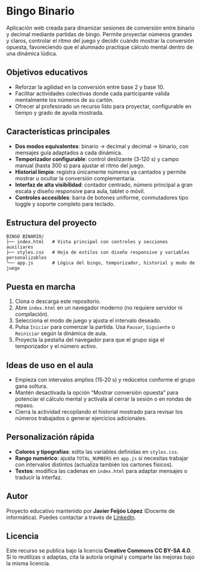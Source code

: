 ﻿# Bingo Binario

Aplicación web creada para dinamizar sesiones de conversión entre binario y decimal mediante partidas de bingo. Permite proyectar números grandes y claros, controlar el ritmo del juego y decidir cuándo mostrar la conversión opuesta, favoreciendo que el alumnado practique cálculo mental dentro de una dinámica lúdica.

## Objetivos educativos

- Reforzar la agilidad en la conversión entre base 2 y base 10.
- Facilitar actividades colectivas donde cada participante valida mentalmente los números de su cartón.
- Ofrecer al profesorado un recurso listo para proyectar, configurable en tiempo y grado de ayuda mostrada.

## Características principales

- **Dos modos equivalentes**: binario → decimal y decimal → binario, con mensajes guía adaptados a cada dinámica.
- **Temporizador configurable**: control deslizante (3‑120 s) y campo manual (hasta 300 s) para ajustar el ritmo del juego.
- **Historial limpio**: registra únicamente números ya cantados y permite mostrar u ocultar la conversión complementaria.
- **Interfaz de alta visibilidad**: contador centrado, número principal a gran escala y diseño responsive para aula, tablet o móvil.
- **Controles accesibles**: barra de botones uniforme, conmutadores tipo toggle y soporte completo para teclado.

## Estructura del proyecto

```
BINGO BINARIO/
├── index.html   # Vista principal con controles y secciones auxiliares
├── styles.css   # Hoja de estilos con diseño responsive y variables personalizables
└── app.js       # Lógica del bingo, temporizador, historial y modo de juego
```

## Puesta en marcha

1. Clona o descarga este repositorio.
2. Abre `index.html` en un navegador moderno (no requiere servidor ni compilación).
3. Selecciona el modo de juego y ajusta el intervalo deseado.
4. Pulsa `Iniciar` para comenzar la partida. Usa `Pausar`, `Siguiente` o `Reiniciar` según la dinámica de aula.
5. Proyecta la pestaña del navegador para que el grupo siga el temporizador y el número activo.

## Ideas de uso en el aula

- Empieza con intervalos amplios (15‑20 s) y redúcelos conforme el grupo gana soltura.
- Mantén desactivada la opción “Mostrar conversión opuesta” para potenciar el cálculo mental y actívala al cerrar la sesión o en rondas de repaso.
- Cierra la actividad recopilando el historial mostrado para revisar los números trabajados o generar ejercicios adicionales.

## Personalización rápida

- **Colores y tipografías**: edita las variables definidas en `styles.css`.
- **Rango numérico**: ajusta `TOTAL_NUMBERS` en `app.js` si necesitas trabajar con intervalos distintos (actualiza también los cartones físicos).
- **Textos**: modifica las cadenas en `index.html` para adaptar mensajes o traducir la interfaz.

## Autor

Proyecto educativo mantenido por **Javier Feijóo López** (Docente de informática). Puedes contactar a través de [LinkedIn](https://www.linkedin.com/in/javier-feijoo-lopez/).

## Licencia

Este recurso se publica bajo la licencia **Creative Commons CC BY-SA 4.0**. Si lo reutilizas o adaptas, cita la autoría original y comparte las mejoras bajo la misma licencia.


